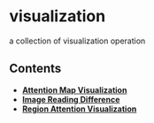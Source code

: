 # visualization
a collection of visualization operation

## Contents
- [__Attention Map Visualization__](https://github.com/rentainhe/visualization/tree/master/visualize_attention_map)
- [__Image Reading Difference__](https://github.com/rentainhe/visualization/tree/master/read_img)
- [__Region Attention Visualization__](https://github.com/rentainhe/visualization/tree/master/visualize_region_attention)
